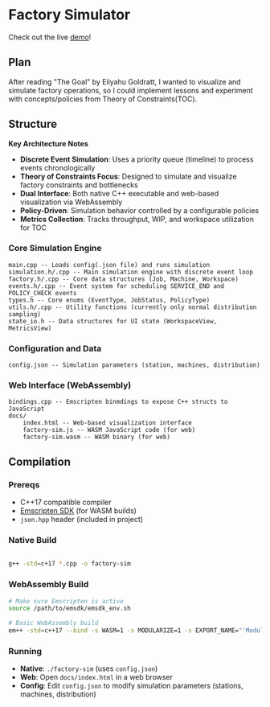 # Factory Simulator

Check out the live [demo](https://ew42.github.io/factory-sim/)!

## Plan
After reading "The Goal" by Eliyahu Goldratt, I wanted to visualize and simulate factory operations, so I could implement lessons and experiment with concepts/policies from Theory of Constraints(TOC).

## Structure

**Key Architecture Notes**
- **Discrete Event Simulation**: Uses a priority queue (timeline) to process events chronologically
- **Theory of Constraints Focus**: Designed to simulate and visualize factory constraints and bottlenecks
- **Dual Interface**: Both native C++ executable and web-based visualization via WebAssembly
- **Policy-Driven**: Simulation behavior controlled by a configurable policies
- **Metrics Collection**: Tracks throughput, WIP, and workspace utilization for TOC

### Core Simulation Engine

    main.cpp -- Loads config(.json file) and runs simulation
    simulation.h/.cpp -- Main simulation engine with discrete event loop
    factory.h/.cpp -- Core data structures (Job, Machine, Workspace)
    events.h/.cpp -- Event system for scheduling SERVICE_END and POLICY_CHECK events
    types.h -- Core enums (EventType, JobStatus, PolicyType)
    utils.h/.cpp -- Utility functions (currently only normal distribution sampling)
    state_io.h -- Data structures for UI state (WorkspaceView, MetricsView)

### Configuration and Data

    config.json -- Simulation parameters (station, machines, distribution)
    
### Web Interface (WebAssembly)

    bindings.cpp -- Emscripten binmdings to expose C++ structs to JavaScript
    docs/
        index.html -- Web-based visualization interface
        factory-sim.js -- WASM JavaScript code (for web)
        factory-sim.wasm -- WASM binary (for web)
        
## Compilation

### Prereqs
- C++17 compatible compiler
- [Emscripten SDK](https://emscripten.org/docs/getting_started/downloads.html) (for WASM builds)
- `json.hpp` header (included in project)

### Native Build
```bash

g++ -std=c+17 *.cpp -o factory-sim
```

### WebAssembly Build
```bash
# Make sure Emscripten is active
source /path/to/emsdk/emsdk_env.sh

# Basic WebAssembly build
em++ -std=c++17 --bind -s WASM=1 -s MODULARIZE=1 -s EXPORT_NAME="'Module'" simulation.cpp factory.cpp events.cpp utils.cpp bindings.cpp -o docs/factory-sim.js
```

### Running
- **Native**: `./factory-sim` (uses `config.json`)
- **Web**: Open `docs/index.html` in a web browser
- **Config**: Edit `config.json` to modify simulation parameters (stations, machines, distribution)